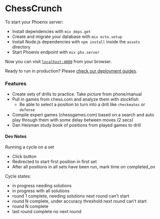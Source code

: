 # ChessCrunch

To start your Phoenix server:

  * Install dependencies with `mix deps.get`
  * Create and migrate your database with `mix ecto.setup`
  * Install Node.js dependencies with `npm install` inside the `assets` directory
  * Start Phoenix endpoint with `mix phx.server`

Now you can visit [`localhost:4000`](http://localhost:4000) from your browser.

Ready to run in production? Please [check our deployment guides](https://hexdocs.pm/phoenix/deployment.html).

### Features
* Create sets of drills to practice. Take picture from phone/manual
* Pull in games from chess.com and analyze them with stockfish
    * Be able to select a position to turn into a drill like `checkmates` or `defense`
* Compile expert games (chessgames.com) based on a search and auto play through them with some delay between moves (2 secs)
* Dan Heisman study book of positions from played games to drill

#### Dev Notes
Running a cycle on a set
* Click button
* Redirected to start first position in first set
* After all positions in all sets have been run, mark time on completed_on

Cycle states:
* in progress needing solutions
* in progress with all solutions
* round 1 complete, needing solutions
    next round can't start
* round N complete, under accuracy threshold
    next round can't start
* round N complete
* last round complete
    no next round
